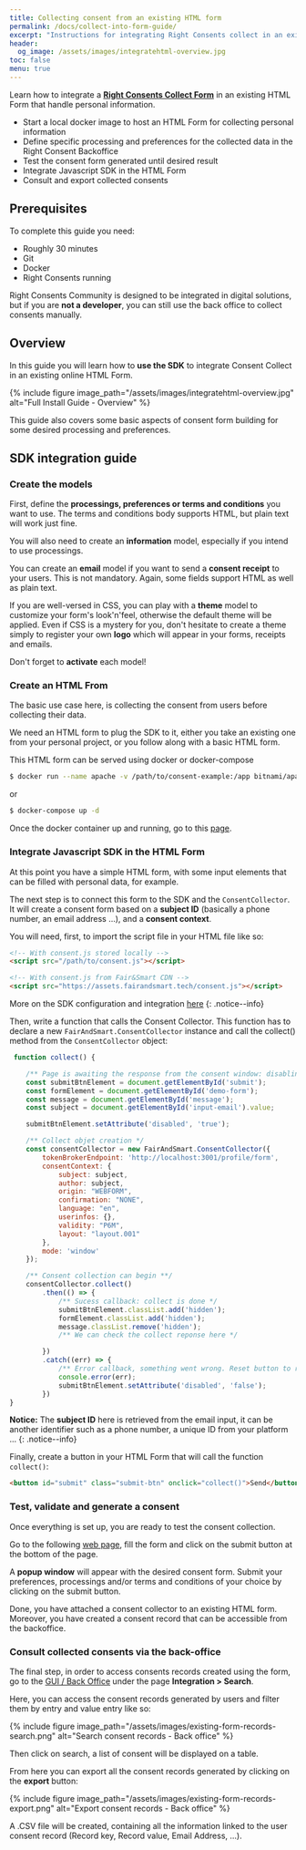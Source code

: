 ```yaml
---
title: Collecting consent from an existing HTML form
permalink: /docs/collect-into-form-guide/
excerpt: "Instructions for integrating Right Consents collect in an existing HTML Form without any specific technical skill."
header:
  og_image: /assets/images/integratehtml-overview.jpg
toc: false 
menu: true
---
```


Learn how to integrate a **[Right Consents Collect Form](https://right-consents.fairandsmart.io/about/integrate-html-form/)** in an existing HTML Form that handle personal information.

- Start a local docker image to host an HTML Form for collecting personal information
- Define specific processing and preferences for the collected data in the Right Consent Backoffice
- Test the consent form generated until desired result
- Integrate Javascript SDK in the HTML Form
- Consult and export collected consents

## Prerequisites

To complete this guide you need:

- Roughly 30 minutes
- Git
- Docker
- Right Consents running

Right Consents Community is designed to be integrated in digital solutions, but if you are **not a developer**, you can still use the back office to collect consents manually.

## Overview

In this guide you will learn how to **use the SDK** to integrate Consent Collect in an existing online HTML Form.

{% include figure image_path="/assets/images/integratehtml-overview.jpg" alt="Full Install Guide - Overview" %}

This guide also covers some basic aspects of consent form building for some desired processing and preferences.

## SDK integration guide

### Create the models

First, define the **processings, preferences or terms and conditions** you want to use. The terms and
conditions body supports HTML, but plain text will work just fine.

You will also need to create an **information** model, especially if you intend to use processings.

You can create an **email** model if you want to send a **consent receipt**  to your users. This is
not mandatory. Again, some fields support HTML as well as plain text.

If you are well-versed in CSS, you can play with a **theme** model to customize your form's look'n'feel, otherwise the
default theme will be applied. Even if CSS is a mystery for you, don't hesitate to create a theme simply to register
your own **logo** which will appear in your forms, receipts and emails.

Don't forget to **activate** each model!

### Create an HTML From

The basic use case here, is collecting the consent from users before collecting their data.

We need an HTML form to plug the SDK to it, either you take an existing one from your personal project, or you follow
along with a basic HTML form.

[comment]: <> (TODO link to html form example)

[comment]: <> (- wget on html file located in github => use it throughout the example or)

This HTML form can be served using docker or docker-compose

```bash
$ docker run --name apache -v /path/to/consent-example:/app bitnami/apache:latest -p 1180:1180
```

or

```bash
$ docker-compose up -d
```

Once the docker container up and running, go to this [page](http://localhost:1180/index.html).

### Integrate Javascript SDK in the HTML Form

At this point you have a simple HTML form, with some input elements that can be filled with personal data, for example.

The next step is to connect this form to the SDK and the `ConsentCollector`. It will create a consent
form based on a **subject ID** (basically a phone number, an email address ...), and a **consent context**.

You will need, first, to import the script file in your HTML file like so:

```html
<!-- With consent.js stored locally -->
<script src="/path/to/consent.js"></script>

<!-- With consent.js from Fair&Smart CDN -->
<script src="https://assets.fairandsmart.tech/consent.js"></script>
```

<i class="fa fa-info-circle"></i> More on the SDK configuration and integration [here](/docs/sdk/#balise-script)
{: .notice--info}

Then, write a function that calls the Consent Collector. This function has to declare a
new `FairAndSmart.ConsentCollector` instance and call the collect()
method from the `ConsentCollector` object:

```javascript
 function collect() {

    /** Page is awaiting the response from the consent window: disabling submit button **/
    const submitBtnElement = document.getElementById('submit');
    const formElement = document.getElementById('demo-form');
    const message = document.getElementById('message');
    const subject = document.getElementById('input-email').value;

    submitBtnElement.setAttribute('disabled', 'true');

    /** Collect objet creation */
    const consentCollector = new FairAndSmart.ConsentCollector({
        tokenBrokerEndpoint: 'http://localhost:3001/profile/form',
        consentContext: {
            subject: subject,
            author: subject,
            origin: "WEBFORM",
            confirmation: "NONE",
            language: "en",
            userinfos: {},
            validity: "P6M",
            layout: "layout.001"
        },
        mode: 'window'
    });

    /** Consent collection can begin **/
    consentCollector.collect()
        .then(() => {
            /** Sucess callback: collect is done */
            submitBtnElement.classList.add('hidden');
            formElement.classList.add('hidden');
            message.classList.remove('hidden');
            /** We can check the collect reponse here */

        })
        .catch((err) => {
            /** Error callback, something went wrong. Reset button to retry the consent collect */
            console.error(err);
            submitBtnElement.setAttribute('disabled', 'false');
        })
}
```

<i class="fa fa-info-circle"></i> <b>Notice:</b> The **subject ID** here is retrieved from the email input, it can be another identifier such as a phone number, a unique ID from your platform ...
{: .notice--info}

Finally, create a button in your HTML Form that will call the function ```collect()```:

```html
<button id="submit" class="submit-btn" onclick="collect()">Send</button>
```

### Test, validate and generate a consent

Once everything is set up, you are ready to test the consent collection.

Go to the following [web page](http://localhost:1180/index.html), fill the form and click on the submit button at the bottom of the page.

A **popup window** will appear with the desired consent form. Submit your preferences, processings and/or terms and conditions of your choice by clicking on the submit button.

Done, you have attached a consent collector to an existing HTML form. Moreover, you have created a consent record that can be accessible from the backoffice.

### Consult collected consents via the back-office

The final step, in order to access consents records created using the form, go to the [GUI / Back Office](http://localhost:4200) under the page **Integration > Search**.

Here, you can access the consent records generated by users and filter them by entry and value entry like so:

{% include figure image_path="/assets/images/existing-form-records-search.png" alt="Search consent records - Back office" %}

Then click on search, a list of consent will be displayed on a table.

From here you can export all the consent records generated by clicking on the **export** button:

{% include figure image_path="/assets/images/existing-form-records-export.png" alt="Export consent records - Back office" %}

A .CSV file will be created, containing all the information linked to the user consent record (Record key, Record value, Email Address, ...).
